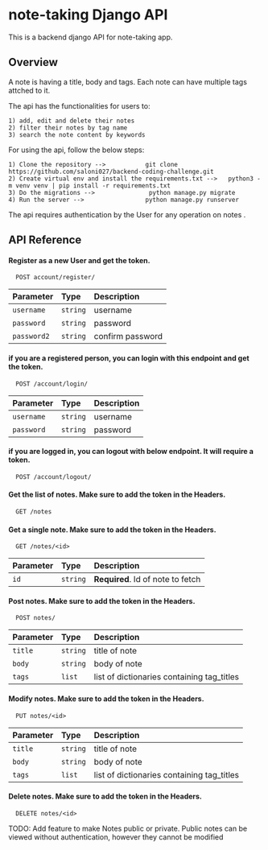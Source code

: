 
# note-taking Django API

This is a backend django API for note-taking app.





## Overview
A note is having a title, body and tags. Each note can have multiple tags attched to it.

The api has the functionalities for users to:

    1) add, edit and delete their notes
    2) filter their notes by tag name
    3) search the note content by keywords

For using the api, follow the below steps:

    1) Clone the repository -->           git clone https://github.com/saloni027/backend-coding-challenge.git
    2) Create virtual env and install the requirements.txt -->   python3 -m venv venv | pip install -r requirements.txt
    3) Do the migrations -->               python manage.py migrate 
    4) Run the server -->                 python manage.py runserver
    
The api requires authentication by the User for any operation on notes .
## API Reference

#### Register as a new User and get the token.

```http
  POST account/register/
```

| Parameter | Type     | Description                |
| :-------- | :------- | :------------------------- |
| `username` | `string` | username |
| `password` | `string` | password  |
| `password2` | `string` | confirm password |

#### if you are a registered person, you can login with this endpoint and get the token.

```http
  POST /account/login/
```

| Parameter | Type     | Description                |
| :-------- | :------- | :------------------------- |
| `username` | `string` | username |
| `password` | `string` | password  |

#### if you are logged in, you can logout with below endpoint. It will require a token.

```http
  POST /account/logout/ 
```

#### Get the list of notes. Make sure to add the token in the Headers.

```http
  GET /notes
```

#### Get a single note. Make sure to add the token in the Headers.

```http
  GET /notes/<id>
```

| Parameter | Type     | Description                       |
| :-------- | :------- | :-------------------------------- |
| `id`      | `string` | **Required**. Id of note to fetch |

#### Post notes. Make sure to add the token in the Headers.

```http
  POST notes/
```

| Parameter | Type     | Description                |
| :-------- | :------- | :------------------------- |
| `title` | `string` | title of note |
| `body` | `string` | body of note  |
| `tags` | `list` | list of dictionaries containing tag_titles |

#### Modify notes. Make sure to add the token in the Headers.

```http
  PUT notes/<id>
```

| Parameter | Type     | Description                |
| :-------- | :------- | :------------------------- |
| `title` | `string` | title of note |
| `body` | `string` | body of note  |
| `tags` | `list` | list of dictionaries containing tag_titles |

#### Delete notes. Make sure to add the token in the Headers.

```http
  DELETE notes/<id>
```

TODO: Add feature to make Notes public or private.
Public notes can be viewed without authentication, however they cannot be modified






